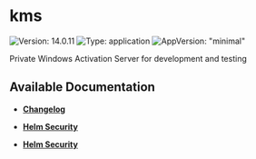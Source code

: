 # kms

![Version: 14.0.11](https://img.shields.io/badge/Version-14.0.11-informational?style=flat-square) ![Type: application](https://img.shields.io/badge/Type-application-informational?style=flat-square) ![AppVersion: "minimal"](https://img.shields.io/badge/AppVersion-"minimal"-informational?style=flat-square)

Private Windows Activation Server for development and testing

## Available Documentation

- [**Changelog**](CHANGELOG)

- [**Helm Security**](container-security)

- [**Helm Security**](helm-security)


